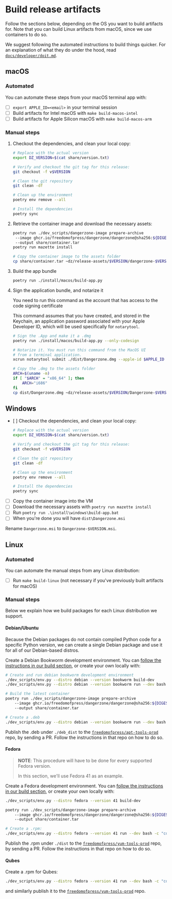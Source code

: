 # Build release artifacts

Follow the sections below, depending on the OS you want to build artifacts for.
Note that you can build Linux artifacts from macOS, since we use containers to
do so.

We suggest following the automated instructions to build things quicker. For an
explanation of what they do under the hood, read
[`docs/developer/doit.md`](../doit.md).

## macOS

### Automated

You can automate these steps from your macOS terminal app with:

- [ ] `export APPLE_ID=<email>` in your terminal session
- [ ] Build artifacts for Intel macOS with `make build-macos-intel`
- [ ] Build artifacts for Apple Silicon macOS with `make build-macos-arm`

### Manual steps

1. Checkout the dependencies, and clean your local copy:

   ```bash
   # Replace with the actual version
   export DZ_VERSION=$(cat share/version.txt)

   # Verify and checkout the git tag for this release:
   git checkout -f v$VERSION

   # Clean the git repository
   git clean -df

   # Clean up the environment
   poetry env remove --all

   # Install the dependencies
   poetry sync
   ```

2. Retrieve the container image and download the necessary assets:

   ```bash
   poetry run ./dev_scripts/dangerzone-image prepare-archive
    --image ghcr.io/freedomofpress/dangerzone/dangerzone@sha256:${DIGEST}
    --output share/container.tar
   poetry run mazette install

   # Copy the container image to the assets folder
   cp share/container.tar ~dz/release-assets/$VERSION/dangerzone-$VERSION-arm64.tar
   ```

3. Build the app bundle

   ```bash
   poetry run ./install/macos/build-app.py
   ```

4. Sign the application bundle, and notarize it

   You need to run this command as the account that has access to the code signing certificate

   This command assumes that you have created, and stored in the Keychain, an
   application password associated with your Apple Developer ID, which will be
   used specifically for `notarytool`.

   ```bash
   # Sign the .App and make it a .dmg
   poetry run ./install/macos/build-app.py --only-codesign

   # Notarize it. You must run this command from the MacOS UI
   # from a terminal application.
   xcrun notarytool submit ./dist/Dangerzone.dmg --apple-id $APPLE_ID --keychain-profile "dz-notarytool-release-key" --wait && xcrun stapler staple dist/Dangerzone.dmg

   # Copy the .dmg to the assets folder
   ARCH=$(uname -m)
   if [ "$ARCH" = "x86_64" ]; then
       ARCH="i686"
   fi
   cp dist/Dangerzone.dmg ~dz/release-assets/$VERSION/Dangerzone-$VERSION-$ARCH.dmg
   ```

## Windows

- [ ] Checkout the dependencies, and clean your local copy:

  ```bash
  # Replace with the actual version
  export DZ_VERSION=$(cat share/version.txt)

  # Verify and checkout the git tag for this release:
  git checkout -f v$VERSION

  # Clean the git repository
  git clean -df

  # Clean up the environment
  poetry env remove --all

  # Install the dependencies
  poetry sync
  ```

- [ ] Copy the container image into the VM
- [ ] Download the necessary assets with `poetry run mazette install`
- [ ] Run `poetry run .\install\windows\build-app.bat`
- [ ] When you're done you will have `dist\Dangerzone.msi`

Rename `Dangerzone.msi` to `Dangerzone-$VERSION.msi`.

## Linux

### Automated

You can automate the manual steps from any Linux distribution:

- [ ] Run `make build-linux` (not necessary if you've previously built artifacts for macOS)

### Manual steps

Below we explain how we build packages for each Linux distribution we support.

#### Debian/Ubuntu

Because the Debian packages do not contain compiled Python code for a specific
Python version, we can create a single Debian package and use it for all of our
Debian-based distros.

Create a Debian Bookworm development environment. You can [follow the
instructions in our build section](https://github.com/freedomofpress/dangerzone/blob/main/BUILD.md#debianubuntu),
or create your own locally with:

```sh
# Create and run debian bookworm development environment
./dev_scripts/env.py --distro debian --version bookworm build-dev
./dev_scripts/env.py --distro debian --version bookworm run --dev bash

# Build the latest container
poetry run ./dev_scripts/dangerzone-image prepare-archive
    --image ghcr.io/freedomofpress/dangerzone/dangerzone@sha256:${DIGEST}
    --output share/container.tar

# Create a .deb
./dev_scripts/env.py --distro debian --version bookworm run --dev bash -c "cd dangerzone && ./install/linux/build-deb.py"
```

Publish the .deb under `./deb_dist` to the
[`freedomofpress/apt-tools-prod`](https://github.com/freedomofpress/apt-tools-prod)
repo, by sending a PR. Follow the instructions in that repo on how to do so.

#### Fedora

> **NOTE**: This procedure will have to be done for every supported Fedora version.
>
> In this section, we'll use Fedora 41 as an example.

Create a Fedora development environment. You can [follow the
instructions in our build section](https://github.com/freedomofpress/dangerzone/blob/main/BUILD.md#fedora),
or create your own locally with:

```sh
./dev_scripts/env.py --distro fedora --version 41 build-dev

poetry run ./dev_scripts/dangerzone-image prepare-archive
    --image ghcr.io/freedomofpress/dangerzone/dangerzone@sha256:${DIGEST}
    --output share/container.tar

# Create a .rpm:
./dev_scripts/env.py --distro fedora --version 41 run --dev bash -c "cd dangerzone && ./install/linux/build-rpm.py"
```

Publish the .rpm under `./dist` to the
[`freedomofpress/yum-tools-prod`](https://github.com/freedomofpress/yum-tools-prod) repo, by sending a PR. Follow the instructions in that repo on how to do so.

#### Qubes

Create a .rpm for Qubes:

```sh
./dev_scripts/env.py --distro fedora --version 41 run --dev bash -c "cd dangerzone && ./install/linux/build-rpm.py --qubes"
```

and similarly publish it to the [`freedomofpress/yum-tools-prod`](https://github.com/freedomofpress/yum-tools-prod) repo.

